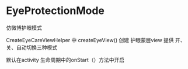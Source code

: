 # EyeProtectionMode

仿微博护眼模式

CreateEyeCareViewHelper 中 createEyeView() 创建 护眼蒙层view
提供 开、关、自动切换三种模式

默认在activity 生命周期中的onStart（）方法中开启